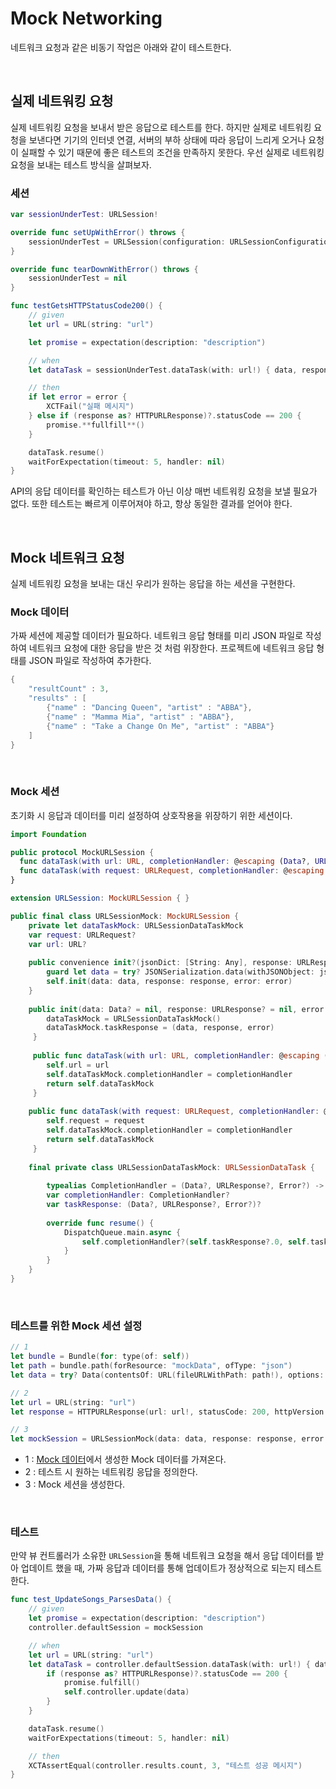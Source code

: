 # Mock Networking

네트워크 요청과 같은 비동기 작업은 아래와 같이 테스트한다.

&nbsp;
## 실제 네트워킹 요청

실제 네트워킹 요청을 보내서 받은 응답으로 테스트를 한다. 하지만 실제로 네트워킹 요청을 보낸다면 기기의 인터넷 연결, 서버의 부하 상태에 따라 응답이 느리게 오거나 요청이 실패할 수 있기 때문에 좋은 테스트의 조건을 만족하지 못한다. 우선 실제로 네트워킹 요청을 보내는 테스트 방식을 살펴보자.

### 세션

```swift
var sessionUnderTest: URLSession!

override func setUpWithError() throws {
	sessionUnderTest = URLSession(configuration: URLSessionConfiguration.default)
}

override func tearDownWithError() throws {
	sessionUnderTest = nil
}

func testGetsHTTPStatusCode200() {
	// given
	let url = URL(string: "url")

	let promise = expectation(description: "description")

	// when
	let dataTask = sessionUnderTest.dataTask(with: url!) { data, response, error in

	// then
	if let error = error {
		XCTFail("실패 메시지")
	} else if (response as? HTTPURLResponse)?.statusCode == 200 {
		promise.**fullfill**()
	}

	dataTask.resume()
	waitForExpectation(timeout: 5, handler: nil)
}
```

API의 응답 데이터를 확인하는 테스트가 아닌 이상 매번 네트워킹 요청을 보낼 필요가 없다. 또한 테스트는 빠르게 이루어져야 하고, 항상 동일한 결과를 얻어야 한다.

&nbsp;
## Mock 네트워크 요청

실제 네트워킹 요청을 보내는 대신 우리가 원하는 응답을 하는 세션을 구현한다.

### Mock 데이터

가짜 세션에 제공할 데이터가 필요하다. 네트워크 응답 형태를 미리 JSON 파일로 작성하여 네트워크 요청에 대한 응답을 받은 것 처럼 위장한다. 프로젝트에 네트워크 응답 형태를 JSON 파일로 작성하여 추가한다.

```swift
{
	"resultCount" : 3,
	"results" : [
		{"name" : "Dancing Queen", "artist" : "ABBA"},
		{"name" : "Mamma Mia", "artist" : "ABBA"},
		{"name" : "Take a Change On Me", "artist" : "ABBA"}
	]
}
```

&nbsp;
### Mock 세션

초기화 시 응답과 데이터를 미리 설정하여 상호작용을 위장하기 위한 세션이다.

```swift
import Foundation

public protocol MockURLSession {
  func dataTask(with url: URL, completionHandler: @escaping (Data?, URLResponse?, Error?) -> Void) -> URLSessionDataTask
  func dataTask(with request: URLRequest, completionHandler: @escaping (Data?, URLResponse?, Error?) -> Void) -> URLSessionDataTask
}

extension URLSession: MockURLSession { }

public final class URLSessionMock: MockURLSession {
	private let dataTaskMock: URLSessionDataTaskMock
  	var request: URLRequest?
  	var url: URL?
  
  	public convenience init?(jsonDict: [String: Any], response: URLResponse? = nil, error: Error? = nil) {
    	guard let data = try? JSONSerialization.data(withJSONObject: jsonDict, options: []) else { return nil }
    	self.init(data: data, response: response, error: error)
  	}
  
  	public init(data: Data? = nil, response: URLResponse? = nil, error: Error? = nil) {
    	dataTaskMock = URLSessionDataTaskMock()
    	dataTaskMock.taskResponse = (data, response, error)
 	 }
  
 	 public func dataTask(with url: URL, completionHandler: @escaping (Data?, URLResponse?, Error?) -> Void) -> URLSessionDataTask {
     	self.url = url
     	self.dataTaskMock.completionHandler = completionHandler
     	return self.dataTaskMock
 	 }
  
  	public func dataTask(with request: URLRequest, completionHandler: @escaping (Data?, URLResponse?, Error?) -> Void) -> URLSessionDataTask {
      	self.request = request
      	self.dataTaskMock.completionHandler = completionHandler
     	return self.dataTaskMock
 	 }
  
  	final private class URLSessionDataTaskMock: URLSessionDataTask {
    
    	typealias CompletionHandler = (Data?, URLResponse?, Error?) -> Void
    	var completionHandler: CompletionHandler?
    	var taskResponse: (Data?, URLResponse?, Error?)?
   	
    	override func resume() {
      		DispatchQueue.main.async {
        		self.completionHandler?(self.taskResponse?.0, self.taskResponse?.1, self.taskResponse?.2)
      		}
    	}
  	}
}
```

&nbsp;
### 테스트를 위한 Mock 세션 설정

```swift
// 1
let bundle = Bundle(for: type(of: self))
let path = bundle.path(forResource: "mockData", ofType: "json")
let data = try? Data(contentsOf: URL(fileURLWithPath: path!), options: .alwaysMapped)

// 2
let url = URL(string: "url")
let response = HTTPURLResponse(url: url!, statusCode: 200, httpVersion: nil, headerFields: nil)

// 3
let mockSession = URLSessionMock(data: data, response: response, error: nil)
```

- 1 : [Mock 데이터](#mock-데이터)에서 생성한 Mock 데이터를 가져온다.
- 2 : 테스트 시 원하는 네트워킹 응답을 정의한다.
- 3 : Mock 세션을 생성한다.

&nbsp;
### 테스트

만약 뷰 컨트롤러가 소유한 `URLSession`을 통해 네트워크 요청을 해서 응답 데이터를 받아 업데이트 했을 때, 가짜 응답과 데이터를 통해 업데이트가 정상적으로 되는지 테스트한다.

```swift
func test_UpdateSongs_ParsesData() {
	// given
	let promise = expectation(description: "description")
	controller.defaultSession = mockSession

	// when
	let url = URL(string: "url")
	let dataTask = controller.defaultSession.dataTask(with: url!) { data, response, error in
		if (response as? HTTPURLResponse)?.statusCode == 200 {
			promise.fulfill()
			self.controller.update(data)
		}
	}

	dataTask.resume()
	waitForExpectations(timeout: 5, handler: nil)

	// then
	XCTAssertEqual(controller.results.count, 3, "테스트 성공 메시지")
}
```